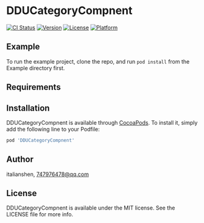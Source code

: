 # DDUCategoryCompnent

[![CI Status](https://img.shields.io/travis/italianshen/DDUCategoryCompnent.svg?style=flat)](https://travis-ci.org/italianshen/DDUCategoryCompnent)
[![Version](https://img.shields.io/cocoapods/v/DDUCategoryCompnent.svg?style=flat)](https://cocoapods.org/pods/DDUCategoryCompnent)
[![License](https://img.shields.io/cocoapods/l/DDUCategoryCompnent.svg?style=flat)](https://cocoapods.org/pods/DDUCategoryCompnent)
[![Platform](https://img.shields.io/cocoapods/p/DDUCategoryCompnent.svg?style=flat)](https://cocoapods.org/pods/DDUCategoryCompnent)

## Example

To run the example project, clone the repo, and run `pod install` from the Example directory first.

## Requirements

## Installation

DDUCategoryCompnent is available through [CocoaPods](https://cocoapods.org). To install
it, simply add the following line to your Podfile:

```ruby
pod 'DDUCategoryCompnent'
```

## Author

italianshen, 747976478@qq.com

## License

DDUCategoryCompnent is available under the MIT license. See the LICENSE file for more info.
